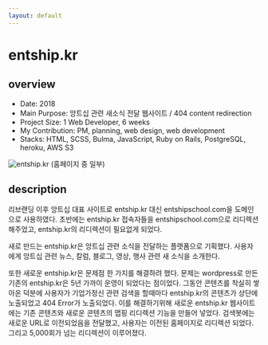 ```yaml
---
layout: default
---
```


# entship.kr

## overview

* Date: 2018
* Main Purpose: 앙트십 관련 새소식 전달 웹사이트 / 404 content redirection
* Project Size: 1 Web Developer, 6 weeks
* My Contribution: PM, planning, web design, web development
* Stacks: HTML, SCSS, Bulma, JavaScript, Ruby on Rails, PostgreSQL, heroku, AWS S3

![entship.kr]({{"/assets/img/project/2018_entship_kr.jpg"}})
(홈페이지 중 일부)

## description

리브랜딩 이후 앙트십 대표 사이트로 entship.kr 대신 entshipschool.com을 도메인으로 사용하였다. 
초반에는 entship.kr 접속자들을 entshipschool.com으로 리디렉션 해주었고, entship.kr의 리디렉션이 필요없게 되었다. 

새로 만드는 entship.kr은 앙트십 관련 소식을 전달하는 플랫폼으로 기획했다. 
사용자에게 앙트십 관련 뉴스, 칼럼, 블로그, 영상, 행사 관련 새 소식을 소개한다. 

또한 새로운 entship.kr은 문제점 한 가지를 해결하려 했다. 
문제는 wordpress로 만든 기존의 entship.kr은 5년 가까이 운영이 되었다는 점이었다. 
그동안 콘텐츠를 착실히 쌓아온 덕분에 사용자가 기업가정신 관련 검색을 할때마다 entship.kr의 콘텐츠가 상단에 노출되었고 404 Error가 노출되었다. 
이를 해결하기위해 새로운 entship.kr 웹사이트에는 기존 콘텐츠와 새로운 콘텐츠의 맵핑 리디렉션 기능을 만들어 넣었다. 
검색봇에는 새로운 URL로 이전되었음을 전달했고, 사용자는 이전된 홈페이지로 리디렉션 되었다. 
그리고 5,000회가 넘는 리디렉션이 이루어졌다. 